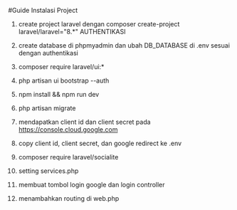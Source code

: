#Guide Instalasi Project

1. create project laravel dengan composer create-project laravel/laravel="8.*" AUTHENTIKASI

2. create database di phpmyadmin dan ubah DB_DATABASE di .env sesuai dengan authentikasi

3. composer require laravel/ui:*

4. php artisan ui bootstrap --auth

5. npm install && npm run dev

6. php artisan migrate

7. mendapatkan client id dan client secret pada https://console.cloud.google.com

8. copy client id, client secret, dan google redirect ke .env

9. composer require laravel/socialite

10. setting services.php

11. membuat tombol login google dan login controller

12. menambahkan routing di web.php
